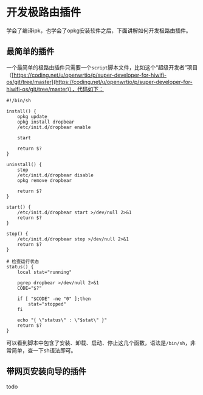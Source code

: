 # 开发极路由插件

学会了编译ipk，也学会了opkg安装软件之后，下面讲解如何开发极路由插件。

## 最简单的插件

一个最简单的极路由插件只需要一个`script`脚本文件，比如这个“超级开发者”项目（[https://coding.net/u/openwrtio/p/super-developer-for-hiwifi-os/git/tree/master](https://coding.net/u/openwrtio/p/super-developer-for-hiwifi-os/git/tree/master)），代码如下：

```
#!/bin/sh

install() {
    opkg update
    opkg install dropbear
    /etc/init.d/dropbear enable

    start

    return $?
}

uninstall() {
    stop
    /etc/init.d/dropbear disable
    opkg remove dropbear

    return $?
}

start() {
    /etc/init.d/dropbear start >/dev/null 2>&1
    return $?
}

stop() {
    /etc/init.d/dropbear stop >/dev/null 2>&1
    return $?
}

# 检查运行状态
status() {
    local stat="running"

    pgrep dropbear >/dev/null 2>&1
    CODE="$?"

    if [ "$CODE" -ne "0" ];then
        stat="stopped"
    fi

    echo "{ \"status\" : \"$stat\" }"
    return $?
}
```

可以看到脚本中包含了安装、卸载、启动、停止这几个函数，语法是`/bin/sh`，非常简单，查一下sh语法即可。

## 带网页安装向导的插件

todo

<!-- 多说评论框 start -->
<div class="ds-thread" data-thread-key="docs-create-gee-app" data-title="开发极路由插件" data-url="http://openwrt.io/docs/create-gee-app/"></div>
<!-- 多说评论框 end -->
